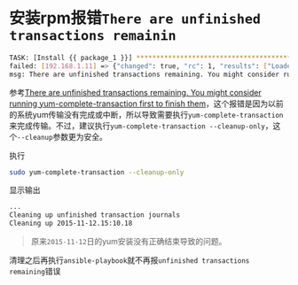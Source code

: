 # 安装rpm报错`There are unfinished transactions remainin`

```bash
TASK: [Install {{ package_1 }}] ***********************************************
failed: [192.168.1.11] => {"changed": true, "rc": 1, "results": ["Loaded plugins: branch, fastestmirror, security\nLoading mirror speeds from cached hostfile\nSetting up Install Process\nExamining /tmp/example-package-release13.el5.x86_64.rpm.rpm: example-package-release13.el5.x86_64.rpm\nMarking /tmp/example-package-release13.el5.x86_64.rpm.rpm as an update to example-package-release7.el5.x86_64\nResolving Dependencies\n--> Running transaction check\n---> Package example-package.x86_64 0:1.0.1-release13.el5 set to be updated\n--> Finished Dependency Resolution\n\nDependencies Resolved\n\n================================================================================\n Package\n   Arch   Version               Repository                                 Size\n================================================================================\nUpdating:\n kvm-vcpu-tool\n   x86_64 1.0.1-release13.el5   /example-package-release13.el5.x86_64.rpm 110 k\n\nTransaction Summary\n================================================================================\nInstall       0 Package(s)\nUpgrade       1 Package(s)\n\nTotal size: 110 k\nDownloading Packages:\n"]}
msg: There are unfinished transactions remaining. You might consider running yum-complete-transaction first to finish them.
```

参考[There are unfinished transactions remaining. You might consider running yum-complete-transaction first to finish them](http://www.cyberciti.biz/faq/rhel-centos-redhat-linux-there-are-unfinished-transactions-error/)，这个报错是因为以前的系统yum传输没有完成或中断，所以导致需要执行`yum-complete-transaction`来完成传输。不过，建议执行`yum-complete-transaction --cleanup-only`，这个`--cleanup`参数更为安全。

执行

```bash
sudo yum-complete-transaction --cleanup-only
```

显示输出

```bash
...
Cleaning up unfinished transaction journals
Cleaning up 2015-11-12.15:10.18
```

> 原来`2015-11-12`日的yum安装没有正确结束导致的问题。

清理之后再执行`ansible-playbook`就不再报`unfinished transactions remaining`错误